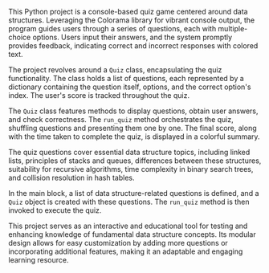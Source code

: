 This Python project is a console-based quiz game centered around data structures. Leveraging the Colorama library for vibrant console output, the program guides users through a series of questions, each with multiple-choice options. Users input their answers, and the system promptly provides feedback, indicating correct and incorrect responses with colored text.

The project revolves around a `Quiz` class, encapsulating the quiz functionality. The class holds a list of questions, each represented by a dictionary containing the question itself, options, and the correct option's index. The user's score is tracked throughout the quiz.

The `Quiz` class features methods to display questions, obtain user answers, and check correctness. The `run_quiz` method orchestrates the quiz, shuffling questions and presenting them one by one. The final score, along with the time taken to complete the quiz, is displayed in a colorful summary.

The quiz questions cover essential data structure topics, including linked lists, principles of stacks and queues, differences between these structures, suitability for recursive algorithms, time complexity in binary search trees, and collision resolution in hash tables.

In the main block, a list of data structure-related questions is defined, and a `Quiz` object is created with these questions. The `run_quiz` method is then invoked to execute the quiz.

This project serves as an interactive and educational tool for testing and enhancing knowledge of fundamental data structure concepts. Its modular design allows for easy customization by adding more questions or incorporating additional features, making it an adaptable and engaging learning resource.
